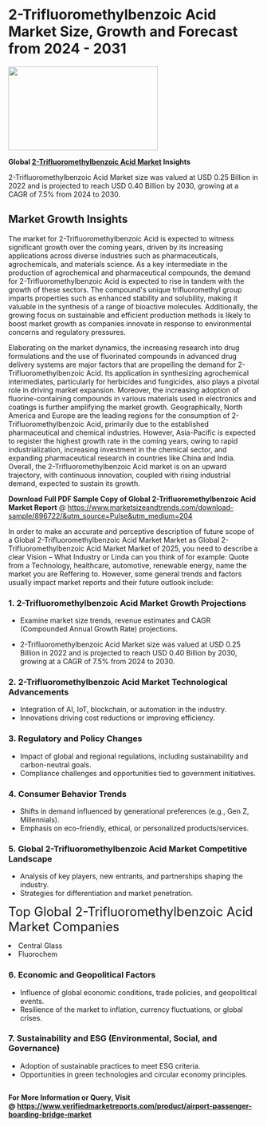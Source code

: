 <H1>2-Trifluoromethylbenzoic Acid Market Size, Growth and Forecast from 2024 - 2031</H1><img class="aligncenter size-medium wp-image-584254" src="https://thirdeyenews.in/wp-content/uploads/2024/09/Global-Market-Research-300x168.jpeg" alt="" width="300" height="168" /><p><strong>Global&nbsp;<a href="https://www.marketsizeandtrends.com/download-sample/896722/&amp;utm_source=Pulse&amp;utm_medium=204">2-Trifluoromethylbenzoic Acid Market</a> Insights</strong></p><p>2-Trifluoromethylbenzoic Acid Market size was valued at USD 0.25 Billion in 2022 and is projected to reach USD 0.40 Billion by 2030, growing at a CAGR of 7.5% from 2024 to 2030.</p><p><h2>Market Growth Insights</h2> <p>The market for 2-Trifluoromethylbenzoic Acid is expected to witness significant growth over the coming years, driven by its increasing applications across diverse industries such as pharmaceuticals, agrochemicals, and materials science. As a key intermediate in the production of agrochemical and pharmaceutical compounds, the demand for 2-Trifluoromethylbenzoic Acid is expected to rise in tandem with the growth of these sectors. The compound's unique trifluoromethyl group imparts properties such as enhanced stability and solubility, making it valuable in the synthesis of a range of bioactive molecules. Additionally, the growing focus on sustainable and efficient production methods is likely to boost market growth as companies innovate in response to environmental concerns and regulatory pressures. </p> <p>Elaborating on the market dynamics, the increasing research into drug formulations and the use of fluorinated compounds in advanced drug delivery systems are major factors that are propelling the demand for 2-Trifluoromethylbenzoic Acid. Its application in synthesizing agrochemical intermediates, particularly for herbicides and fungicides, also plays a pivotal role in driving market expansion. Moreover, the increasing adoption of fluorine-containing compounds in various materials used in electronics and coatings is further amplifying the market growth. Geographically, North America and Europe are the leading regions for the consumption of 2-Trifluoromethylbenzoic Acid, primarily due to the established pharmaceutical and chemical industries. However, Asia-Pacific is expected to register the highest growth rate in the coming years, owing to rapid industrialization, increasing investment in the chemical sector, and expanding pharmaceutical research in countries like China and India. Overall, the 2-Trifluoromethylbenzoic Acid market is on an upward trajectory, with continuous innovation, coupled with rising industrial demand, expected to sustain its growth. </p><p><span class=""><strong>Download Full PDF Sample Copy of Global 2-Trifluoromethylbenzoic Acid Market Report</strong> @ <a href="https://www.marketsizeandtrends.com/download-sample/896722/&amp;utm_source=Pulse&amp;utm_medium=204" target="_blank">https://www.marketsizeandtrends.com/download-sample/896722/&amp;utm_source=Pulse&amp;utm_medium=204</a></span></p><p>In order to make an accurate and perceptive description of future scope of a Global&nbsp;2-Trifluoromethylbenzoic Acid Market Market as Global&nbsp;2-Trifluoromethylbenzoic Acid Market Market of 2025, you need to describe a clear Vision &ndash; What Industry or Linda can you think of for example: Quote from a Technology, healthcare, automotive, renewable energy, name the market you are Reffering to. However, some general trends and factors usually impact market reports and their future outlook include:</p><h3>1.&nbsp;<strong>2-Trifluoromethylbenzoic Acid Market Growth Projections</strong></h3><ul><li>Examine market size trends, revenue estimates and CAGR (Compounded Annual Growth Rate) projections.</li><li><p>2-Trifluoromethylbenzoic Acid Market size was valued at USD 0.25 Billion in 2022 and is projected to reach USD 0.40 Billion by 2030, growing at a CAGR of 7.5% from 2024 to 2030.</p></li></ul><h3>2.&nbsp;<strong>2-Trifluoromethylbenzoic Acid Market Technological Advancements</strong></h3><ul><li>Integration of AI, IoT, blockchain, or automation in the industry.</li><li>Innovations driving cost reductions or improving efficiency.</li></ul><h3>3.&nbsp;<strong>Regulatory and Policy Changes</strong></h3><ul><li>Impact of global and regional regulations, including sustainability and carbon-neutral goals.</li><li>Compliance challenges and opportunities tied to government initiatives.</li></ul><h3>4.&nbsp;<strong>Consumer Behavior Trends</strong></h3><ul><li>Shifts in demand influenced by generational preferences (e.g., Gen Z, Millennials).</li><li>Emphasis on eco-friendly, ethical, or personalized products/services.</li></ul><h3>5.&nbsp;<strong>Global 2-Trifluoromethylbenzoic Acid Market Competitive Landscape</strong></h3><ul><li>Analysis of key players, new entrants, and partnerships shaping the industry.</li><li>Strategies for differentiation and market penetration.</li></ul><p data-pm-slice="1 1 []"><span style="color: inherit; font-family: inherit; font-size: 25px;">Top Global 2-Trifluoromethylbenzoic Acid Market Companies</span></p><div class="" data-test-id=""><p><li>Central Glass</li><li> Fluorochem</li></p></div><h3>6.&nbsp;<strong>Economic and Geopolitical Factors</strong></h3><ul><li>Influence of global economic conditions, trade policies, and geopolitical events.</li><li>Resilience of the market to inflation, currency fluctuations, or global crises.</li></ul><h3>7.&nbsp;<strong>Sustainability and ESG (Environmental, Social, and Governance)</strong></h3><ul><li>Adoption of sustainable practices to meet ESG criteria.</li><li>Opportunities in green technologies and circular economy principles.</li></ul><h2><strong style="font-size: 14px;">For More Information or Query, Visit @&nbsp;</strong><a style="background-color: #ffffff; font-size: 14px;" href="https://www.marketsizeandtrends.com/report/2-trifluoromethylbenzoic-acid-market/" target="_blank">https://www.verifiedmarketreports.com/product/airport-passenger-boarding-bridge-market</a></h2>
